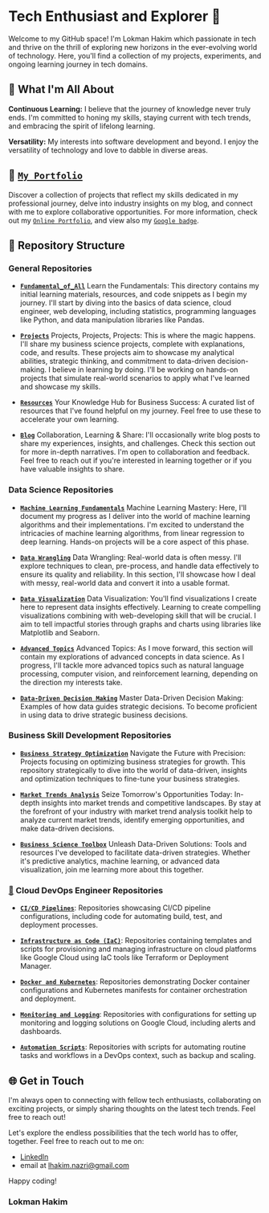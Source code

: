 # Tech Enthusiast and Explorer 🚀

Welcome to my GitHub space! I'm Lokman Hakim which passionate in tech and thrive on the thrill of exploring new horizons in the ever-evolving world of technology. Here, you'll find a collection of my projects, experiments, and ongoing learning journey in tech domains.

## 🌟 What I'm All About

**Continuous Learning:** I believe that the journey of knowledge never truly ends. I'm committed to honing my skills, staying current with tech trends, and embracing the spirit of lifelong learning.

**Versatility:** My interests into software development and beyond. I enjoy the versatility of technology and love to dabble in diverse areas.

## 📁 [`My Portfolio`](https://lokmantech.github.io)

Discover a collection of projects that reflect my skills dedicated in my professional journey, delve into industry insights on my blog, and connect with me to explore collaborative opportunities. For more information, check out my [`Online Portfolio`](https://lokmantech.github.io), and view also my [`Google badge`](https://prestariang.qwiklabs.com/public_profiles/ea5f8464-8ae0-426b-8d36-e183cf422554).

## 🧭 Repository Structure

### General Repositories
- **[`Fundamental_of_All`](https://github.com/lokmanTech/Fundamental_of_All)** Learn the Fundamentals: This directory contains my initial learning materials, resources, and code snippets as I begin my journey.  I'll start by diving into the basics of data science, cloud engineer, web developing, including statistics, programming languages like Python, and data manipulation libraries like Pandas.

- **[`Projects`](https://github.com/lokmanTech/Projects)** Projects, Projects, Projects: This is where the magic happens. I'll share my business science projects, complete with explanations, code, and results. These projects aim to showcase my analytical abilities, strategic thinking, and commitment to data-driven decision-making. I believe in learning by doing. I'll be working on hands-on projects that simulate real-world scenarios to apply what I've learned and showcase my skills.

- **[`Resources`](https://github.com/lokmanTech/Resources)** Your Knowledge Hub for Business Success: A curated list of resources that I've found helpful on my journey. Feel free to use these to accelerate your own learning.

- **[`Blog`](https://github.com/lokmanTech/Blog)** Collaboration, Learning & Share: I'll occasionally write blog posts to share my experiences, insights, and challenges. Check this section out for more in-depth narratives. I'm open to collaboration and feedback. Feel free to reach out if you're interested in learning together or if you have valuable insights to share.
### Data Science Repositories
- **[`Machine Learning Fundamentals`](https://github.com/lokmanTech/Machine_Learning_Fundamentals)** Machine Learning Mastery: Here, I'll document my progress as I deliver into the world of machine learning algorithms and their implementations. I'm excited to understand the intricacies of machine learning algorithms, from linear regression to deep learning. Hands-on projects will be a core aspect of this phase.

- **[`Data Wrangling`](https://github.com/lokmanTech/Data_Wrangling)** Data Wrangling: Real-world data is often messy. I'll explore techniques to clean, pre-process, and handle data effectively to ensure its quality and reliability. In this section, I'll showcase how I deal with messy, real-world data and convert it into a usable format.

- **[`Data Visualization`](https://github.com/lokmanTech/Data_Visualization)** Data Visualization: You'll find visualizations I create here to represent data insights effectively. Learning to create compelling visualizations combining with web-developing skill that will be crucial. I aim to tell impactful stories through graphs and charts using libraries like Matplotlib and Seaborn.

- **[`Advanced Topics`](https://github.com/lokmanTech/Advanced_Topics)** Advanced Topics: As I move forward, this section will contain my explorations of advanced concepts in data science. As I progress, I'll tackle more advanced topics such as natural language processing, computer vision, and reinforcement learning, depending on the direction my interests take.

- **[`Data-Driven Decision Making`](https://github.com/lokmanTech/Data-Driven_Decision_Making)** Master Data-Driven Decision Making: Examples of how data guides strategic decisions. To become proficient in using data to drive strategic business decisions.
### Business Skill Development Repositories
- **[`Business Strategy Optimization`](https://github.com/lokmanTech/Business_Strategy_Optimization)** Navigate the Future with Precision:  Projects focusing on optimizing business strategies for growth. This repository strategically to dive into the world of data-driven, insights and optimization techniques to fine-tune your business strategies. 

- **[`Market Trends Analysis`](https://github.com/lokmanTech/Market_Trends_Analysis)** Seize Tomorrow's Opportunities Today: In-depth insights into market trends and competitive landscapes. By stay at the forefront of your industry with market trend analysis toolkit help to analyze current market trends, identify emerging opportunities, and make data-driven decisions.

- **[`Business Science Toolbox`](https://github.com/lokmanTech/Business_Science_Toolbox)** Unleash Data-Driven Solutions: Tools and resources I've developed to facilitate data-driven strategies. Whether it's predictive analytics, machine learning, or advanced data visualization, join me learning more about this together.

### [📛](https://prestariang.qwiklabs.com/public_profiles/ea5f8464-8ae0-426b-8d36-e183cf422554) Cloud DevOps Engineer Repositories

- **[`CI/CD Pipelines`](https://github.com/lokmanTech/CI-CD_Pipelines)**: Repositories showcasing CI/CD pipeline configurations, including code for automating build, test, and deployment processes.

- **[`Infrastructure as Code (IaC)`](https://github.com/lokmanTech/Infrastructure_as_Code_IaC)**: Repositories containing templates and scripts for provisioning and managing infrastructure on cloud platforms like Google Cloud using IaC tools like Terraform or Deployment Manager.

- **[`Docker and Kubernetes`](https://github.com/lokmanTech/Docker_and_Kubernetes)**: Repositories demonstrating Docker container configurations and Kubernetes manifests for container orchestration and deployment.

- **[`Monitoring and Logging`](https://github.com/lokmanTech/Monitoring_and_Logging)**: Repositories with configurations for setting up monitoring and logging solutions on Google Cloud, including alerts and dashboards.

- **[`Automation Scripts`](https://github.com/lokmanTech/Automation_Scripts)**: Repositories with scripts for automating routine tasks and workflows in a DevOps context, such as backup and scaling.



## 🌐 Get in Touch

I'm always open to connecting with fellow tech enthusiasts, collaborating on exciting projects, or simply sharing thoughts on the latest tech trends. Feel free to reach out!

Let's explore the endless possibilities that the tech world has to offer, together.  Feel free to reach out to me on:

- [LinkedIn](https://www.linkedin.com/in/lhakimnazri/)
- email at lhakim.nazri@gmail.com

Happy coding!

### Lokman Hakim
